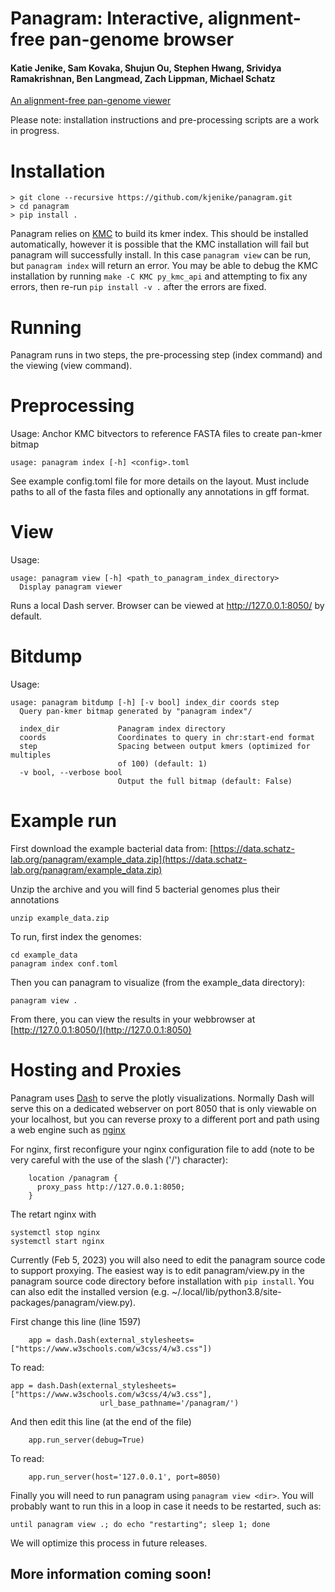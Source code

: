 # Panagram: Interactive, alignment-free pan-genome browser  

#### Katie Jenike, Sam Kovaka, Shujun Ou, Stephen Hwang, Srividya Ramakrishnan, Ben Langmead, Zach Lippman, Michael Schatz


[An alignment-free pan-genome viewer](https://www.dropbox.com/s/g7snjgr8bs6c2uj/2023.01.17.Panagram.pdf)

Please note: installation instructions and pre-processing scripts are a work in progress. 

# Installation

```
> git clone --recursive https://github.com/kjenike/panagram.git
> cd panagram
> pip install .
```

Panagram relies on [KMC](https://github.com/refresh-bio/KMC) to build its kmer index. This should be installed automatically, however it is possible that the KMC installation will fail but panagram will successfully install. In this case `panagram view` can be run, but `panagram index` will return an error. You may be able to debug the KMC installation by running `make -C KMC py_kmc_api` and attempting to fix any errors, then re-run `pip install -v .` after the errors are fixed.

# Running
Panagram runs in two steps, the pre-processing step (index command) and the viewing (view command). 

# Preprocessing
Usage:
Anchor KMC bitvectors to reference FASTA files to create pan-kmer bitmap
```
usage: panagram index [-h] <config>.toml
```
See example config.toml file for more details on the layout. Must include paths to all of the fasta files and optionally any annotations in gff format. 

# View

Usage:
```
usage: panagram view [-h] <path_to_panagram_index_directory>
  Display panagram viewer
```

Runs a local Dash server. Browser can be viewed at http://127.0.0.1:8050/ by default.

# Bitdump

Usage:
```
usage: panagram bitdump [-h] [-v bool] index_dir coords step
  Query pan-kmer bitmap generated by "panagram index"/

  index_dir             Panagram index directory
  coords                Coordinates to query in chr:start-end format
  step                  Spacing between output kmers (optimized for multiples
                        of 100) (default: 1)
  -v bool, --verbose bool
                        Output the full bitmap (default: False)
```

# Example run

First download the example bacterial data from: 
[https://data.schatz-lab.org/panagram/example_data.zip](https://data.schatz-lab.org/panagram/example_data.zip)

Unzip the archive and you will find 5 bacterial genomes plus their annotations
```
unzip example_data.zip
```

To run, first index the genomes:

```
cd example_data
panagram index conf.toml
```

Then you can panagram to visualize (from the example_data directory):
```
panagram view . 
```

From there, you can view the results in your webbrowser at [http://127.0.0.1:8050/](http://127.0.0.1:8050)


# Hosting and Proxies

Panagram uses [Dash](https://dash.plotly.com/introduction) to serve the plotly visualizations. 
Normally Dash will serve this on a dedicated webserver on port 8050 that is only viewable on 
your localhost, but you can reverse proxy to a different port and path using a web engine 
such as [nginx](https://www.nginx.com/)

For nginx, first reconfigure your nginx configuration file to add (note to be very careful 
with the use of the slash ('/') character):

```
    location /panagram {
      proxy_pass http://127.0.0.1:8050;
    }
```

The retart nginx with 

```
systemctl stop nginx
systemctl start nginx
```

Currently (Feb 5, 2023) you will also need to edit the panagram source code to support proxying.
The easiest way is to edit panagram/view.py in the panagram source code directory before
installation with `pip install`. You can also edit the installed version (e.g. ~/.local/lib/python3.8/site-packages/panagram/view.py).

First change this line (line 1597)
```
    app = dash.Dash(external_stylesheets=["https://www.w3schools.com/w3css/4/w3.css"])
```

To read:
```
app = dash.Dash(external_stylesheets=["https://www.w3schools.com/w3css/4/w3.css"],
                    url_base_pathname='/panagram/') 
```

And then edit this line (at the end of the file)
```
    app.run_server(debug=True)
```

To read:

```
    app.run_server(host='127.0.0.1', port=8050)
```

Finally you will need to run panagram using `panagram view <dir>`. You will probably want to run this in a loop
in case it needs to be restarted, such as:

```
until panagram view .; do echo "restarting"; sleep 1; done
```

We will optimize this process in future releases.

## More information coming soon!
